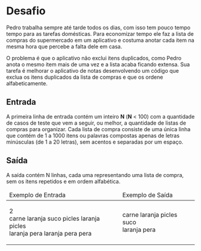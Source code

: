 <h1>Desafio</h1>
Pedro trabalha sempre até tarde todos os dias, com isso tem pouco tempo tempo para as tarefas domésticas. Para economizar tempo ele faz a lista de compras do supermercado em um aplicativo e costuma anotar cada item na mesma hora que percebe a falta dele em casa.

O problema é que o aplicativo não exclui itens duplicados, como Pedro anota o mesmo item mais de uma vez e a lista acaba ficando extensa. Sua tarefa é melhorar o aplicativo de notas desenvolvendo um código que exclua os itens duplicados da lista de compras e que os ordene alfabeticamente.

<h2>Entrada</h2>
A primeira linha de entrada contém um inteiro <strong>N</strong> (<strong>N</strong> < 100) com a quantidade de casos de teste que vem a seguir, ou melhor, a quantidade de listas de compras para organizar. Cada lista de compra consiste de uma única linha que contém de 1 a 1000 itens ou palavras compostas apenas de letras minúsculas (de 1 a 20 letras), sem acentos e separadas por um espaço.

<h2>Saída</h2>
A saída contém N linhas, cada uma representando uma lista de compra, sem os itens repetidos e em ordem alfabética.


<table>
	<thead>
		<tr>
			<td>Exemplo de Entrada</td>
			<td>Exemplo de Saída</td>
		</tr>
	</thead>
	<tbody>
		<tr>
			<td>
			<p>2<br>
			carne laranja suco picles laranja picles<br>
			laranja pera laranja pera pera</p>
			</td>
			<td>
			<p>carne laranja picles suco<br>
			laranja pera</p>
			</td>
		</tr>
	</tbody>
</table>